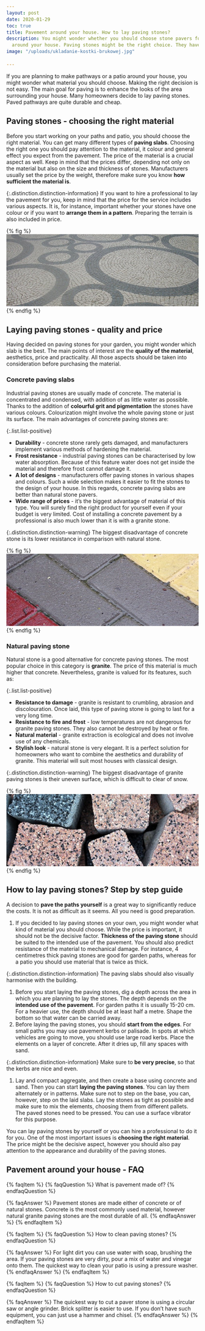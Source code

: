 ```yaml
---
layout: post
date: 2020-01-29
toc: true
title: Pavement around your house. How to lay paving stones?
description: You might wonder whether you should choose stone pavers for a pavement
  around your house. Paving stones might be the right choice. They have many advantages.
image: "/uploads/ukladanie-kostki-brukowej.jpg"

---
```

If you are planning to make pathways or a patio around your house, you might wonder what material you should choose. Making the right decision is not easy. The main goal for paving is to enhance the looks of the area surrounding your house. Many homeowners decide to lay paving stones. Paved pathways are quite durable and cheap.

## Paving stones - choosing the right material

Before you start working on your paths and patio, you should choose the right material. You can get many different types of **paving slabs**. Choosing the right one you should pay attention to the material, it colour and general effect you expect from the pavement. The price of the material is a crucial aspect as well. Keep in mind that the prices differ, depending not only on the material but also on the size and thickness of stones. Manufacturers usually set the price by the weight, therefore make sure you know **how sufficient the material is**.

{:.distinction.distinction-information}
If you want to hire a professional to lay the pavement for you, keep in mind that the price for the service includes various aspects. It is, for instance, important whether your stones have one colour or if you want to **arrange them in a pattern**. Preparing the terrain is also included in price.

{% fig %}
![Paving stones - choosing the right material](/uploads/jaka-jest-cena-kostki-brukowej.jpg "Paving stones - choosing the right material")
{% endfig %}

## Laying paving stones - quality and price

Having decided on paving stones for your garden, you might wonder which slab is the best. The main points of interest are the **quality of the material**, aesthetics, price and practicality. All those aspects should be taken into consideration before purchasing the material.

### Concrete paving slabs

Industrial paving stones are usually made of concrete. The material is concentrated and condensed, with addition of as little water as possible. Thanks to the addition of **colourful grit and pigmentation** the stones have various colours. Colourization might involve the whole paving stone or just its surface. The main advantages of concrete paving stones are:

{:.list.list-positive}

* **Durability** - concrete stone rarely gets damaged, and manufacturers implement various methods of hardening the material.
* **Frost resistance** - industrial paving stones can be characterised by low water absorption. Because of this feature water does not get inside the material and therefore frost cannot damage it.
* **A lot of designs** - manufacturers offer paving stones in various shapes and colours. Such a wide selection makes it easier to fit the stones to the design of your house. In this regards, concrete paving slabs are better than natural stone pavers.
* **Wide range of prices** - it’s the biggest advantage of material of this type. You will surely find the right product for yourself even if your budget is very limited. Cost of installing a concrete pavement by a professional is also much lower than it is with a granite stone.

{:.distinction.distinction-warning}
The biggest disadvantage of concrete stone is its lower resistance in comparison with natural stone.

{% fig %}
![Concrete paving slabs](/uploads/betonowa-kostka-brukowa.jpg "Concrete paving slabs")
{% endfig %}

### Natural paving stone

Natural stone is a good alternative for concrete paving stones. The most popular choice in this category is **granite**. The price of this material is much higher that concrete. Nevertheless, granite is valued for its features, such as:

{:.list.list-positive}

* **Resistance to damage** - granite is resistant to crumbling, abrasion and discolouration. Once laid, this type of paving stone is going to last for a very long time.
* **Resistance to fire and frost** - low temperatures are not dangerous for granite paving stones. They also cannot be destroyed by heat or fire.
* **Natural material** - granite extraction is ecological and does not involve use of any chemicals.
* **Stylish look** - natural stone is very elegant. It is a perfect solution for homeowners who want to combine the aesthetics and durability of granite. This material will suit most houses with classical design.

{:.distinction.distinction-warning}
The biggest disadvantage of granite paving stones is their uneven surface, which is difficult to clear of snow.

{% fig %}
![Natural paving stone](/uploads/kamienna-kostka-brukowa.jpg "Natural paving stone")
{% endfig %}

## How to lay paving stones? Step by step guide

A decision to **pave the paths yourself** is a great way to significantly reduce the costs. It is not as difficult as it seems. All you need is good preparation.

1. If you decided to lay paving stones on your own, you might wonder what kind of material you should choose. While the price is important, it should not be the decisive factor. **Thickness of the paving stone** should be suited to the intended use of the pavement. You should also predict resistance of the material to mechanical damage. For instance, 4 centimetres thick paving stones are good for garden paths, whereas for a patio you should use material that is twice as thick.

{:.distinction.distinction-information}
The paving slabs should also visually harmonise with the building.

1. Before you start laying the paving stones, dig a depth across the area in which you are planning to lay the stones. The depth depends on the **intended use of the pavement**. For garden paths it is usually 15-20 cm. For a heavier use, the depth should be at least half a metre. Shape the bottom so that water can be carried away.
2. Before laying the paving stones, you should **start from the edges**. For small paths you may use pavement kerbs or palisade. In spots at which vehicles are going to move, you should use large road kerbs. Place the elements on a layer of concrete. After it dries up, fill any spaces with sand.

{:.distinction.distinction-information}
Make sure to **be very precise**, so that the kerbs are nice and even.

1. Lay and compact aggregate, and then create a base using concrete and sand. Then you can start **laying the paving stones**. You can lay them alternately or in patterns. Make sure not to step on the base, you can, however, step on the laid slabs. Lay the stones as tight as possible and make sure to mix the elements, choosing them from different pallets. The paved stones need to be pressed. You can use a surface vibrator for this purpose.

You can lay paving stones by yourself or you can hire a professional to do it for you. One of the most important issues is **choosing the right material**. The price might be the decisive aspect, however you should also pay attention to the appearance and durability of the paving stones.

## Pavement around your house - FAQ

{% faqItem %}
{% faqQuestion %}
What is pavement made of?
{% endfaqQuestion %}

{% faqAnswer %}
Pavement stones are made either of concrete or of natural stones. Concrete is the most commonly used material, however natural granite paving stones are the most durable of all.
{% endfaqAnswer %}
{% endfaqItem %}

{% faqItem %}
{% faqQuestion %}
How to clean paving stones?
{% endfaqQuestion %}

{% faqAnswer %}
For light dirt you can use water with soap, brushing the area. If your paving stones are very dirty, pour a mix of water and vinegar onto them. The quickest way to clean your patio is using a pressure washer.
{% endfaqAnswer %}
{% endfaqItem %}

{% faqItem %}
{% faqQuestion %}
How to cut paving stones?
{% endfaqQuestion %}

{% faqAnswer %}
The quickest way to cut a paver stone is using a circular saw or angle grinder. Brick splitter is easier to use. If you don’t have such equipment, you can just use a hammer and chisel.
{% endfaqAnswer %}
{% endfaqItem %}
